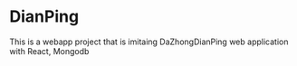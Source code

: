 # DianPing
This is a webapp project that is imitaing DaZhongDianPing web application with React, Mongodb

